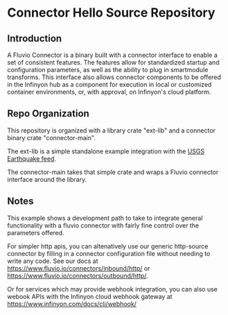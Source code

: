 
# Connector Hello Source Repository

## Introduction

A Fluvio Connector is a binary built with a connector interface to enable a set
of consistent features.  The features allow for standardized startup and
configuration parameters, as well as the ability to plug in smartmodule
transforms. This interface also allows connector components to be offered in the
Infinyon hub as a component for execution in local or customized container
environments, or, with approval, on Infinyon's cloud platform.

## Repo Organization

This repository is organized with a library crate "ext-lib" and a connector
binary crate "connector-main".

The ext-lib is a simple standalone example integration with the [USGS Earthquake
feed](https://earthquake.usgs.gov/earthquakes/feed/v1.0/geojson.php).

The connector-main takes that simple crate and wraps a Fluvio connector
interface around the library.

## Notes

This example shows a development path to take to integrate general functionality
with a fluvio connector with fairly fine control over the parameters offered.

For simpler http apis, you can altenatively use our generic http-source
connector by filling in a connector configuration file without needing to write
any code. See our docs at https://www.fluvio.io/connectors/inbound/http/ or
https://www.fluvio.io/connectors/outbound/http/.

Or for services which may provide webhook integration, you can also use webook
APIs with the Infinyon cloud webhook gateway at
https://www.infinyon.com/docs/cli/webhook/

